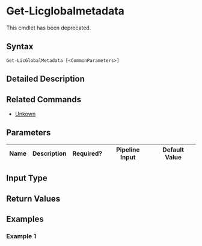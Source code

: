 ﻿
# Get-Licglobalmetadata
This cmdlet has been deprecated.
## Syntax
```
Get-LicGlobalMetadata [<CommonParameters>]
```
## Detailed Description



## Related Commands

* [Unkown](./Unkown/)
## Parameters
| Name   | Description | Required? | Pipeline Input | Default Value |
| --- | --- | --- | --- | --- |

## Input Type

### 

## Return Values

### 

## Examples

### Example 1
```

```
